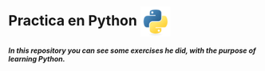 # Practica en Python <img align="center" src="https://github.com/devicons/devicon/blob/master/icons/python/python-original.svg" alt="Python" width="60" height="60"/>


##### In this repository you can see some exercises he did, with the purpose of learning Python.
